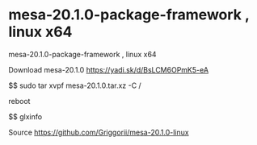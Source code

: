 # mesa-20.1.0-package-framework , linux x64
mesa-20.1.0-package-framework , linux x64

Download mesa-20.1.0 https://yadi.sk/d/BsLCM6OPmK5-eA

$$ sudo tar xvpf mesa-20.1.0.tar.xz -C /

reboot

$$ glxinfo

Source https://github.com/Griggorii/mesa-20.1.0-linux
